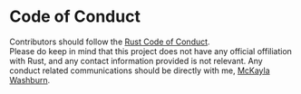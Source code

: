 # Code of Conduct

Contributors should follow the [Rust Code of Conduct](https://www.rust-lang.org/conduct.html).  
Please do keep in mind that this project does not have any official offiliation
with Rust, and any contact information provided is not relevant. Any conduct related
communications should be directly with me, [McKayla Washburn](mailto:mckayla@hey.com).
